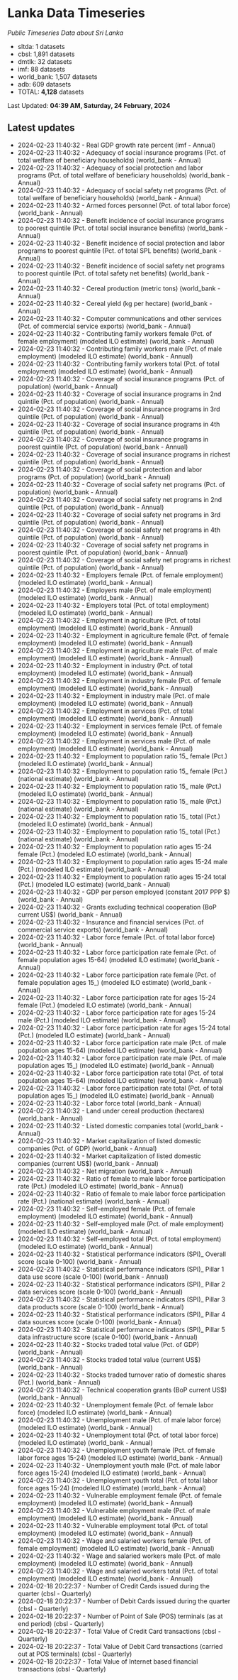 # Lanka Data Timeseries
*Public Timeseries Data about Sri Lanka*

* sltda: 1 datasets
* cbsl: 1,891 datasets
* dmtlk: 32 datasets
* imf: 88 datasets
* world_bank: 1,507 datasets
* adb: 609 datasets
* TOTAL: **4,128** datasets

Last Updated: **04:39 AM, Saturday, 24 February, 2024**

## Latest updates

* 2024-02-23 11:40:32 - Real GDP growth rate percent (imf - Annual)
* 2024-02-23 11:40:32 - Adequacy of social insurance programs (Pct. of total welfare of beneficiary households) (world_bank - Annual)
* 2024-02-23 11:40:32 - Adequacy of social protection and labor programs (Pct. of total welfare of beneficiary households) (world_bank - Annual)
* 2024-02-23 11:40:32 - Adequacy of social safety net programs (Pct. of total welfare of beneficiary households) (world_bank - Annual)
* 2024-02-23 11:40:32 - Armed forces personnel (Pct. of total labor force) (world_bank - Annual)
* 2024-02-23 11:40:32 - Benefit incidence of social insurance programs to poorest quintile (Pct. of total social insurance benefits) (world_bank - Annual)
* 2024-02-23 11:40:32 - Benefit incidence of social protection and labor programs to poorest quintile (Pct. of total SPL benefits) (world_bank - Annual)
* 2024-02-23 11:40:32 - Benefit incidence of social safety net programs to poorest quintile (Pct. of total safety net benefits) (world_bank - Annual)
* 2024-02-23 11:40:32 - Cereal production (metric tons) (world_bank - Annual)
* 2024-02-23 11:40:32 - Cereal yield (kg per hectare) (world_bank - Annual)
* 2024-02-23 11:40:32 - Computer communications and other services (Pct. of commercial service exports) (world_bank - Annual)
* 2024-02-23 11:40:32 - Contributing family workers female (Pct. of female employment) (modeled ILO estimate) (world_bank - Annual)
* 2024-02-23 11:40:32 - Contributing family workers male (Pct. of male employment) (modeled ILO estimate) (world_bank - Annual)
* 2024-02-23 11:40:32 - Contributing family workers total (Pct. of total employment) (modeled ILO estimate) (world_bank - Annual)
* 2024-02-23 11:40:32 - Coverage of social insurance programs (Pct. of population) (world_bank - Annual)
* 2024-02-23 11:40:32 - Coverage of social insurance programs in 2nd quintile (Pct. of population) (world_bank - Annual)
* 2024-02-23 11:40:32 - Coverage of social insurance programs in 3rd quintile (Pct. of population) (world_bank - Annual)
* 2024-02-23 11:40:32 - Coverage of social insurance programs in 4th quintile (Pct. of population) (world_bank - Annual)
* 2024-02-23 11:40:32 - Coverage of social insurance programs in poorest quintile (Pct. of population) (world_bank - Annual)
* 2024-02-23 11:40:32 - Coverage of social insurance programs in richest quintile (Pct. of population) (world_bank - Annual)
* 2024-02-23 11:40:32 - Coverage of social protection and labor programs (Pct. of population) (world_bank - Annual)
* 2024-02-23 11:40:32 - Coverage of social safety net programs (Pct. of population) (world_bank - Annual)
* 2024-02-23 11:40:32 - Coverage of social safety net programs in 2nd quintile (Pct. of population) (world_bank - Annual)
* 2024-02-23 11:40:32 - Coverage of social safety net programs in 3rd quintile (Pct. of population) (world_bank - Annual)
* 2024-02-23 11:40:32 - Coverage of social safety net programs in 4th quintile (Pct. of population) (world_bank - Annual)
* 2024-02-23 11:40:32 - Coverage of social safety net programs in poorest quintile (Pct. of population) (world_bank - Annual)
* 2024-02-23 11:40:32 - Coverage of social safety net programs in richest quintile (Pct. of population) (world_bank - Annual)
* 2024-02-23 11:40:32 - Employers female (Pct. of female employment) (modeled ILO estimate) (world_bank - Annual)
* 2024-02-23 11:40:32 - Employers male (Pct. of male employment) (modeled ILO estimate) (world_bank - Annual)
* 2024-02-23 11:40:32 - Employers total (Pct. of total employment) (modeled ILO estimate) (world_bank - Annual)
* 2024-02-23 11:40:32 - Employment in agriculture (Pct. of total employment) (modeled ILO estimate) (world_bank - Annual)
* 2024-02-23 11:40:32 - Employment in agriculture female (Pct. of female employment) (modeled ILO estimate) (world_bank - Annual)
* 2024-02-23 11:40:32 - Employment in agriculture male (Pct. of male employment) (modeled ILO estimate) (world_bank - Annual)
* 2024-02-23 11:40:32 - Employment in industry (Pct. of total employment) (modeled ILO estimate) (world_bank - Annual)
* 2024-02-23 11:40:32 - Employment in industry female (Pct. of female employment) (modeled ILO estimate) (world_bank - Annual)
* 2024-02-23 11:40:32 - Employment in industry male (Pct. of male employment) (modeled ILO estimate) (world_bank - Annual)
* 2024-02-23 11:40:32 - Employment in services (Pct. of total employment) (modeled ILO estimate) (world_bank - Annual)
* 2024-02-23 11:40:32 - Employment in services female (Pct. of female employment) (modeled ILO estimate) (world_bank - Annual)
* 2024-02-23 11:40:32 - Employment in services male (Pct. of male employment) (modeled ILO estimate) (world_bank - Annual)
* 2024-02-23 11:40:32 - Employment to population ratio 15_ female (Pct.) (modeled ILO estimate) (world_bank - Annual)
* 2024-02-23 11:40:32 - Employment to population ratio 15_ female (Pct.) (national estimate) (world_bank - Annual)
* 2024-02-23 11:40:32 - Employment to population ratio 15_ male (Pct.) (modeled ILO estimate) (world_bank - Annual)
* 2024-02-23 11:40:32 - Employment to population ratio 15_ male (Pct.) (national estimate) (world_bank - Annual)
* 2024-02-23 11:40:32 - Employment to population ratio 15_ total (Pct.) (modeled ILO estimate) (world_bank - Annual)
* 2024-02-23 11:40:32 - Employment to population ratio 15_ total (Pct.) (national estimate) (world_bank - Annual)
* 2024-02-23 11:40:32 - Employment to population ratio ages 15-24 female (Pct.) (modeled ILO estimate) (world_bank - Annual)
* 2024-02-23 11:40:32 - Employment to population ratio ages 15-24 male (Pct.) (modeled ILO estimate) (world_bank - Annual)
* 2024-02-23 11:40:32 - Employment to population ratio ages 15-24 total (Pct.) (modeled ILO estimate) (world_bank - Annual)
* 2024-02-23 11:40:32 - GDP per person employed (constant 2017 PPP $) (world_bank - Annual)
* 2024-02-23 11:40:32 - Grants excluding technical cooperation (BoP current US$) (world_bank - Annual)
* 2024-02-23 11:40:32 - Insurance and financial services (Pct. of commercial service exports) (world_bank - Annual)
* 2024-02-23 11:40:32 - Labor force female (Pct. of total labor force) (world_bank - Annual)
* 2024-02-23 11:40:32 - Labor force participation rate female (Pct. of female population ages 15-64) (modeled ILO estimate) (world_bank - Annual)
* 2024-02-23 11:40:32 - Labor force participation rate female (Pct. of female population ages 15_) (modeled ILO estimate) (world_bank - Annual)
* 2024-02-23 11:40:32 - Labor force participation rate for ages 15-24 female (Pct.) (modeled ILO estimate) (world_bank - Annual)
* 2024-02-23 11:40:32 - Labor force participation rate for ages 15-24 male (Pct.) (modeled ILO estimate) (world_bank - Annual)
* 2024-02-23 11:40:32 - Labor force participation rate for ages 15-24 total (Pct.) (modeled ILO estimate) (world_bank - Annual)
* 2024-02-23 11:40:32 - Labor force participation rate male (Pct. of male population ages 15-64) (modeled ILO estimate) (world_bank - Annual)
* 2024-02-23 11:40:32 - Labor force participation rate male (Pct. of male population ages 15_) (modeled ILO estimate) (world_bank - Annual)
* 2024-02-23 11:40:32 - Labor force participation rate total (Pct. of total population ages 15-64) (modeled ILO estimate) (world_bank - Annual)
* 2024-02-23 11:40:32 - Labor force participation rate total (Pct. of total population ages 15_) (modeled ILO estimate) (world_bank - Annual)
* 2024-02-23 11:40:32 - Labor force total (world_bank - Annual)
* 2024-02-23 11:40:32 - Land under cereal production (hectares) (world_bank - Annual)
* 2024-02-23 11:40:32 - Listed domestic companies total (world_bank - Annual)
* 2024-02-23 11:40:32 - Market capitalization of listed domestic companies (Pct. of GDP) (world_bank - Annual)
* 2024-02-23 11:40:32 - Market capitalization of listed domestic companies (current US$) (world_bank - Annual)
* 2024-02-23 11:40:32 - Net migration (world_bank - Annual)
* 2024-02-23 11:40:32 - Ratio of female to male labor force participation rate (Pct.) (modeled ILO estimate) (world_bank - Annual)
* 2024-02-23 11:40:32 - Ratio of female to male labor force participation rate (Pct.) (national estimate) (world_bank - Annual)
* 2024-02-23 11:40:32 - Self-employed female (Pct. of female employment) (modeled ILO estimate) (world_bank - Annual)
* 2024-02-23 11:40:32 - Self-employed male (Pct. of male employment) (modeled ILO estimate) (world_bank - Annual)
* 2024-02-23 11:40:32 - Self-employed total (Pct. of total employment) (modeled ILO estimate) (world_bank - Annual)
* 2024-02-23 11:40:32 - Statistical performance indicators (SPI)_ Overall score (scale 0-100) (world_bank - Annual)
* 2024-02-23 11:40:32 - Statistical performance indicators (SPI)_ Pillar 1 data use score (scale 0-100) (world_bank - Annual)
* 2024-02-23 11:40:32 - Statistical performance indicators (SPI)_ Pillar 2 data services score (scale 0-100) (world_bank - Annual)
* 2024-02-23 11:40:32 - Statistical performance indicators (SPI)_ Pillar 3 data products score (scale 0-100) (world_bank - Annual)
* 2024-02-23 11:40:32 - Statistical performance indicators (SPI)_ Pillar 4 data sources score (scale 0-100) (world_bank - Annual)
* 2024-02-23 11:40:32 - Statistical performance indicators (SPI)_ Pillar 5 data infrastructure score (scale 0-100) (world_bank - Annual)
* 2024-02-23 11:40:32 - Stocks traded total value (Pct. of GDP) (world_bank - Annual)
* 2024-02-23 11:40:32 - Stocks traded total value (current US$) (world_bank - Annual)
* 2024-02-23 11:40:32 - Stocks traded turnover ratio of domestic shares (Pct.) (world_bank - Annual)
* 2024-02-23 11:40:32 - Technical cooperation grants (BoP current US$) (world_bank - Annual)
* 2024-02-23 11:40:32 - Unemployment female (Pct. of female labor force) (modeled ILO estimate) (world_bank - Annual)
* 2024-02-23 11:40:32 - Unemployment male (Pct. of male labor force) (modeled ILO estimate) (world_bank - Annual)
* 2024-02-23 11:40:32 - Unemployment total (Pct. of total labor force) (modeled ILO estimate) (world_bank - Annual)
* 2024-02-23 11:40:32 - Unemployment youth female (Pct. of female labor force ages 15-24) (modeled ILO estimate) (world_bank - Annual)
* 2024-02-23 11:40:32 - Unemployment youth male (Pct. of male labor force ages 15-24) (modeled ILO estimate) (world_bank - Annual)
* 2024-02-23 11:40:32 - Unemployment youth total (Pct. of total labor force ages 15-24) (modeled ILO estimate) (world_bank - Annual)
* 2024-02-23 11:40:32 - Vulnerable employment female (Pct. of female employment) (modeled ILO estimate) (world_bank - Annual)
* 2024-02-23 11:40:32 - Vulnerable employment male (Pct. of male employment) (modeled ILO estimate) (world_bank - Annual)
* 2024-02-23 11:40:32 - Vulnerable employment total (Pct. of total employment) (modeled ILO estimate) (world_bank - Annual)
* 2024-02-23 11:40:32 - Wage and salaried workers female (Pct. of female employment) (modeled ILO estimate) (world_bank - Annual)
* 2024-02-23 11:40:32 - Wage and salaried workers male (Pct. of male employment) (modeled ILO estimate) (world_bank - Annual)
* 2024-02-23 11:40:32 - Wage and salaried workers total (Pct. of total employment) (modeled ILO estimate) (world_bank - Annual)
* 2024-02-18 20:22:37 - Number of Credit Cards issued during the quarter (cbsl - Quarterly)
* 2024-02-18 20:22:37 - Number of Debit Cards issued during the quarter (cbsl - Quarterly)
* 2024-02-18 20:22:37 - Number of Point of Sale (POS) terminals (as at end period) (cbsl - Quarterly)
* 2024-02-18 20:22:37 - Total Value of Credit Card transactions (cbsl - Quarterly)
* 2024-02-18 20:22:37 - Total Value of Debit Card transactions (carried out at POS terminals) (cbsl - Quarterly)
* 2024-02-18 20:22:37 - Total Value of Internet based financial transactions (cbsl - Quarterly)